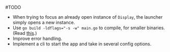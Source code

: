 #TODO
* When trying to focus an already open instance of `Display`, the launcher simply opens a new instance.
* Use `go build -ldflags="-s -w" main.go` to compile, for smaller binaries. (Read [this](https://blog.filippo.io/shrink-your-go-binaries-with-this-one-weird-trick/).)
* Improve error handling.
* Implement a cli to start the app and take in several config options.
